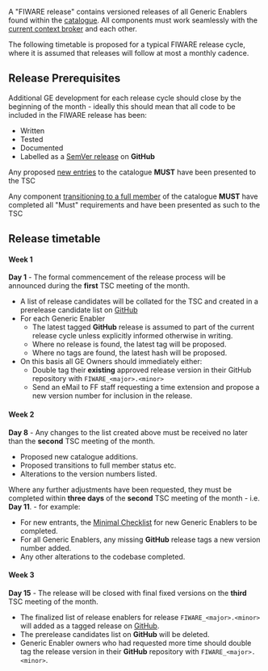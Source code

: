 A "FIWARE release" contains versioned releases of all Generic Enablers found
within the [catalogue](https://www.fiware.org/developers/catalogue/). All
components must work seamlessly with the
[current context broker](https://github.com/telefonicaid/fiware-orion/releases/latest)
and each other.

The following timetable is proposed for a typical FIWARE release cycle, where it
is assumed that releases will follow at most a monthly cadence.

## Release Prerequisites

Additional GE development for each release cycle should close by the beginning
of the month - ideally this should mean that all code to be included in the
FIWARE release has been:

-   Written
-   Tested
-   Documented
-   Labelled as a [SemVer release](GE_Requirements.md#releases) on **GitHub**

Any proposed [new entries](GE_Checklist.md#new-generic-enablers) to the
catalogue **MUST** have been presented to the TSC

Any component
[transitioning to a full member](GE_Checklist.md#transition-to-full-membership)
of the catalogue **MUST** have completed all "Must" requirements and have been
presented as such to the TSC

## Release timetable

#### Week 1

**Day 1** - The formal commencement of the release process will be announced
during the **first** TSC meeting of the month.

-   A list of release candidates will be collated for the TSC and created in a
    prerelease candidate list on
    [GitHub](https://github.com/Fiware/catalogue/releases)
-   For each Generic Enabler
    -   The latest tagged **GitHub** release is assumed to part of the current
        release cycle unless explicitly informed otherwise in writing.
    -   Where no release is found, the latest tag will be proposed.
    -   Where no tags are found, the latest hash will be proposed.
-   On this basis all GE Owners should immediately either:
    -   Double tag their **existing** approved release version in their GitHub
        repository with `FIWARE_<major>.<minor>`
    -   Send an eMail to FF staff requesting a time extension and propose a new
        version number for inclusion in the release.

#### Week 2

**Day 8** - Any changes to the list created above must be received no later than
the **second** TSC meeting of the month.

-   Proposed new catalogue additions.
-   Proposed transitions to full member status etc.
-   Alterations to the version numbers listed.

Where any further adjustments have been requested, they must be completed within
**three days** of the **second** TSC meeting of the month - i.e. **Day 11**. -
for example:

-   For new entrants, the
    [Minimal Checklist](GE_Checklist.md#new-generic-enablers) for new Generic
    Enablers to be completed.
-   For all Generic Enablers, any missing **GitHub** release tags a new version
    number added.
-   Any other alterations to the codebase completed.

#### Week 3

**Day 15** - The release will be closed with final fixed versions on the
**third** TSC meeting of the month.

-   The finalized list of release enablers for release `FIWARE_<major>.<minor>`
    will added as a tagged release on
    [GitHub](https://github.com/Fiware/catalogue/releases).
-   The prerelease candidates list on **GitHub** will be deleted.
-   Generic Enabler owners who had requested more time should double tag the
    release version in their **GitHub** repository with
    `FIWARE_<major>.<minor>`.
